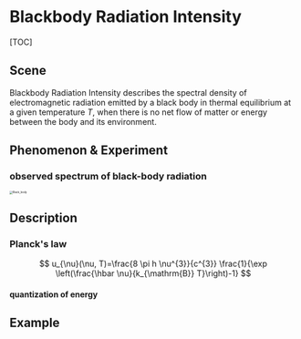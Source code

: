 # Blackbody Radiation Intensity

[TOC]

## Scene

Blackbody Radiation Intensity describes the spectral density of electromagnetic radiation emitted by a black body in thermal equilibrium at a given temperature $T$, when there is no net flow of matter or energy between the body and its environment.

## Phenomenon & Experiment

### observed spectrum of black-body radiation

<img src="C:\Users\29753\Downloads\Black_body.svg" alt="Black_body" style="zoom: 33%;" />

## Description

### Planck's law

$$
u_{\nu}(\nu, T)=\frac{8 \pi h \nu^{3}}{c^{3}} \frac{1}{\exp \left(\frac{\hbar \nu}{k_{\mathrm{B}} T}\right)-1}
$$

#### quantization of energy

## Example

### 